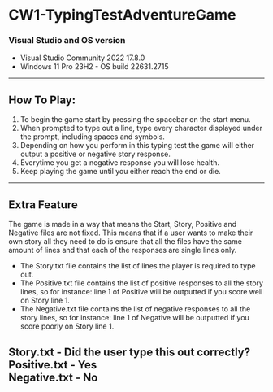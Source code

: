 # **CW1-TypingTestAdventureGame**
### Visual Studio and OS version
- Visual Studio Community 2022 17.8.0
- Windows 11 Pro 23H2 - OS build 22631.2715
---
## How To Play:
1. To begin the game start by pressing the spacebar on the start menu.
2. When prompted to type out a line, type every character displayed under the prompt, including spaces and symbols.
3. Depending on how you perform in this typing test the game will either output a positive or negative story response.
4. Everytime you get a negative response you will lose health.
5. Keep playing the game until you either reach the end or die.
---
## Extra Feature
The game is made in a way that means the Start, Story, Positive and Negative files are not fixed.
This means that if a user wants to make their own story all they need to do is ensure that all the files have the same amount of lines and that each of the responses are single lines only.
- The Story.txt file contains the list of lines the player is required to type out.
- The Positive.txt file contains the list of positive responses to all the story lines, so for instance: line 1 of Positive will be outputted if you score well on Story line 1.
- The Negative.txt file contains the list of negative responses to all the story lines, so for instance: line 1 of Negative will be outputted if you score poorly on Story line 1.


Story.txt - Did the user type this out correctly? <br />
Positive.txt - Yes <br />
Negative.txt - No <br />
---
